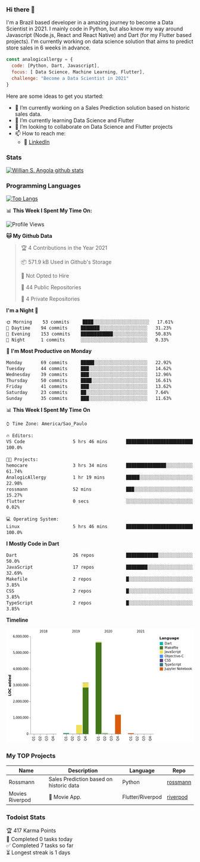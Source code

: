 ### Hi there 👋

I'm a Brazil based developer in a amazing journey to become a Data Scientist in 2021. I mainly code in Python, but also know my way around Javascript (Node.js, React and React Native) and Dart (for my Flutter based projects). I'm currently working on data science solution that aims to predict store sales in 6 weeks in advance.

```javascript
const analogicallergy = {
  code: [Python, Dart, Javascript],
  focus: [ Data Science, Machine Learning, Flutter],
  challenge: "Become a Data Scientist in 2021"
}
```

Here are some ideas to get you started:

- 🔭 I’m currently working on a Sales Prediction solution based on historic sales data.
- 🌱 I’m currently learning Data Science and Flutter
- 👯 I’m looking to collaborate on Data Science and Flutter projects
- 📫 How to reach me:
  - :office: [LinkedIn](https://www.linkedin.com/in/wsabsi/)

### Stats

[![Willian S. Angola github stats](https://github-readme-stats.vercel.app/api?username=analogicallergy&count_private=true&show_icons=true&theme=radical&hide_rank=false)](https://github.com/anuraghazra/github-readme-stats)

### Programming Languages

[![Top Langs](https://github-readme-stats.vercel.app/api/top-langs/?username=analogicallergy)](https://github.com/analogicallergy/github-readme-stats)

📊 **This Week I Spent My Time On:**

<!--START_SECTION:waka-->
![Profile Views](http://img.shields.io/badge/Profile%20Views-0-blue)

**🐱 My Github Data** 

> 🏆 4 Contributions in the Year 2021
 > 
> 📦 571.9 kB Used in Github's Storage 
 > 
> 🚫 Not Opted to Hire
 > 
> 📜 44 Public Repositories 
 > 
> 🔑 4 Private Repositories  
 > 
**I'm a Night 🦉** 

```text
🌞 Morning    53 commits     ████░░░░░░░░░░░░░░░░░░░░░   17.61% 
🌆 Daytime    94 commits     ███████░░░░░░░░░░░░░░░░░░   31.23% 
🌃 Evening    153 commits    ████████████░░░░░░░░░░░░░   50.83% 
🌙 Night      1 commits      ░░░░░░░░░░░░░░░░░░░░░░░░░   0.33%

```
📅 **I'm Most Productive on Monday** 

```text
Monday       69 commits     █████░░░░░░░░░░░░░░░░░░░░   22.92% 
Tuesday      44 commits     ███░░░░░░░░░░░░░░░░░░░░░░   14.62% 
Wednesday    39 commits     ███░░░░░░░░░░░░░░░░░░░░░░   12.96% 
Thursday     50 commits     ████░░░░░░░░░░░░░░░░░░░░░   16.61% 
Friday       41 commits     ███░░░░░░░░░░░░░░░░░░░░░░   13.62% 
Saturday     23 commits     ██░░░░░░░░░░░░░░░░░░░░░░░   7.64% 
Sunday       35 commits     ███░░░░░░░░░░░░░░░░░░░░░░   11.63%

```


📊 **This Week I Spent My Time On** 

```text
⌚︎ Time Zone: America/Sao_Paulo

🔥 Editors: 
VS Code                  5 hrs 46 mins       █████████████████████████   100.0%

🐱‍💻 Projects: 
hemocare                 3 hrs 34 mins       ███████████████░░░░░░░░░░   61.74% 
AnalogicAllergy          1 hr 19 mins        █████░░░░░░░░░░░░░░░░░░░░   22.98% 
rossmann                 52 mins             ███░░░░░░░░░░░░░░░░░░░░░░   15.27% 
flutter                  0 secs              ░░░░░░░░░░░░░░░░░░░░░░░░░   0.02%

💻 Operating System: 
Linux                    5 hrs 46 mins       █████████████████████████   100.0%

```

**I Mostly Code in Dart** 

```text
Dart                     26 repos            ████████████░░░░░░░░░░░░░   50.0% 
JavaScript               17 repos            ████████░░░░░░░░░░░░░░░░░   32.69% 
Makefile                 2 repos             █░░░░░░░░░░░░░░░░░░░░░░░░   3.85% 
CSS                      2 repos             █░░░░░░░░░░░░░░░░░░░░░░░░   3.85% 
TypeScript               2 repos             █░░░░░░░░░░░░░░░░░░░░░░░░   3.85%

```


**Timeline**

![Chart not found](https://raw.githubusercontent.com/AnalogicAllergy/AnalogicAllergy/master/charts/bar_graph.png) 


<!--END_SECTION:waka-->

### My TOP Projects

| Name            | Description                             | Language         | Repo                                                           |
| --------------- | --------------------------------------- | ---------------- | -------------------------------------------------------------- |
| Rossmann        | Sales Prediction based on historic data | Python           | [rossmann](https://github.com/AnalogicAllergy/data_science)    |
| Movies Riverpod | 🍕 Movie App.                           | Flutter/Riverpod | [riverpod](https://github.com/AnalogicAllergy/movies_riverpod) |

### Todoist Stats

<!-- TODO-IST:START -->
🏆  417 Karma Points           
🌸  Completed 0 tasks today           
✅  Completed 7 tasks so far           
⏳  Longest streak is 1 days
<!-- TODO-IST:END -->
